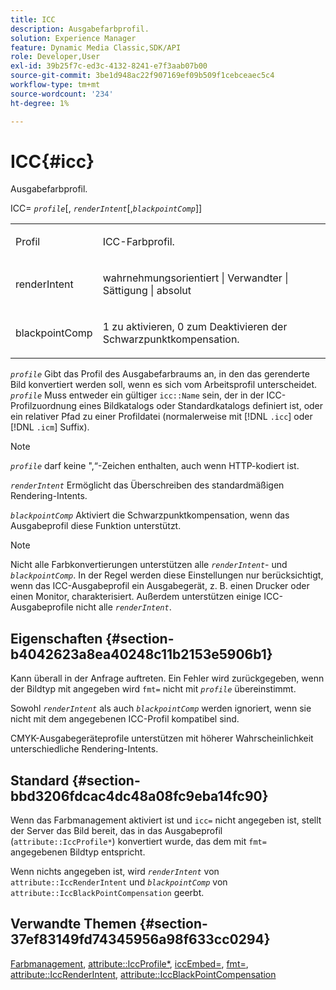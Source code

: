 ```yaml
---
title: ICC
description: Ausgabefarbprofil.
solution: Experience Manager
feature: Dynamic Media Classic,SDK/API
role: Developer,User
exl-id: 39b25f7c-ed3c-4132-8241-e7f3aab07b00
source-git-commit: 3be1d948ac22f907169ef09b509f1cebceaec5c4
workflow-type: tm+mt
source-wordcount: '234'
ht-degree: 1%

---
```


# ICC{#icc}

Ausgabefarbprofil.

ICC= *`profile`*[, *`renderIntent`*[,*`blackpointComp`*]]

<table id="simpletable_DF1914FD351E4F2BA61372A52F0CFFBF"> 
 <tr class="strow"> 
  <td class="stentry"> <p><span class="codeph"> <span class="varname"> Profil</span></span> </p></td> 
  <td class="stentry"> <p>ICC-Farbprofil. </p></td> 
 </tr> 
 <tr class="strow"> 
  <td class="stentry"> <p><span class="codeph"> <span class="varname"> renderIntent </span> </span> </p></td> 
  <td class="stentry"> <p>wahrnehmungsorientiert | Verwandter | Sättigung | absolut </p></td> 
 </tr> 
 <tr class="strow"> 
  <td class="stentry"> <p><span class="codeph"> <span class="varname"> blackpointComp</span> </span> </p></td> 
  <td class="stentry"> <p>1 zu aktivieren, 0 zum Deaktivieren der Schwarzpunktkompensation. </p></td> 
 </tr> 
</table>

*`profile`* Gibt das Profil des Ausgabefarbraums an, in den das gerenderte Bild konvertiert werden soll, wenn es sich vom Arbeitsprofil unterscheidet. *`profile`* Muss entweder ein gültiger `icc::Name` sein, der in der ICC-Profilzuordnung eines Bildkatalogs oder Standardkatalogs definiert ist, oder ein relativer Pfad zu einer Profildatei (normalerweise mit [!DNL `.icc`] oder [!DNL `.icm`] Suffix).

>[!NOTE]
>
>*`profile`* darf keine &quot;,“-Zeichen enthalten, auch wenn HTTP-kodiert ist.

*`renderIntent`* Ermöglicht das Überschreiben des standardmäßigen Rendering-Intents.

*`blackpointComp`* Aktiviert die Schwarzpunktkompensation, wenn das Ausgabeprofil diese Funktion unterstützt.

>[!NOTE]
>
>Nicht alle Farbkonvertierungen unterstützen alle *`renderIntent`*- und *`blackpointComp`*. In der Regel werden diese Einstellungen nur berücksichtigt, wenn das ICC-Ausgabeprofil ein Ausgabegerät, z. B. einen Drucker oder einen Monitor, charakterisiert. Außerdem unterstützen einige ICC-Ausgabeprofile nicht alle *`renderIntent`*.

## Eigenschaften {#section-b4042623a8ea40248c11b2153e5906b1}

Kann überall in der Anfrage auftreten. Ein Fehler wird zurückgegeben, wenn der Bildtyp mit angegeben wird `fmt=` nicht mit *`profile`* übereinstimmt.

Sowohl *`renderIntent`* als auch *`blackpointComp`* werden ignoriert, wenn sie nicht mit dem angegebenen ICC-Profil kompatibel sind.

CMYK-Ausgabegeräteprofile unterstützen mit höherer Wahrscheinlichkeit unterschiedliche Rendering-Intents.

## Standard {#section-bbd3206fdcac4dc48a08fc9eba14fc90}

Wenn das Farbmanagement aktiviert ist und `icc=` nicht angegeben ist, stellt der Server das Bild bereit, das in das Ausgabeprofil (`attribute::IccProfile*`) konvertiert wurde, das dem mit `fmt=` angegebenen Bildtyp entspricht.

Wenn nichts angegeben ist, wird *`renderIntent`* von `attribute::IccRenderIntent` und *`blackpointComp`* von `attribute::IccBlackPointCompensation` geerbt.

## Verwandte Themen {#section-37ef83149fd74345956a98f633cc0294}

[Farbmanagement](../../../../../ir-api/http-protocol/image-rendering-api-ref/c-ir-http-protocol-ref/c-ir-http-protocol-syntax-and-features/c-ir-color-management.md#concept-7bac7c2c41be42c1b301eae80abe6b8d), [attribute::IccProfile*](../../../../../ir-api/material-cat/image-rendering-api-ref/c-ir-material-catalog/c-ir-attributes-reference/r-ir-iccprofilecmyk.md#reference-55aead2d924847ffbd1be4c46add7127), [iccEmbed=](../../../../../ir-api/http-protocol/image-rendering-api-ref/c-ir-http-protocol-ref/c-ir-http-protocol-command-reference/r-ir-iccembed.md#reference-47a433138c7c4b29b9b29871b2491a7f), [fmt=](../../../../../ir-api/http-protocol/image-rendering-api-ref/c-ir-http-protocol-ref/c-ir-http-protocol-command-reference/r-ir-fmt.md#reference-4c743f67d56b47c5b774fcc900ff758c), [attribute::IccRenderIntent](../../../../../ir-api/material-cat/image-rendering-api-ref/c-ir-material-catalog/c-ir-attributes-reference/r-ir-iccrenderintent.md#reference-3b80b7a4c25545a593c5076f318b5c40), [attribute::IccBlackPointCompensation](../../../../../ir-api/material-cat/image-rendering-api-ref/c-ir-material-catalog/c-ir-attributes-reference/r-ir-iccblackpointcompensation.md#reference-d939b0cdf6564baaa88deb1059e3b7f0)

